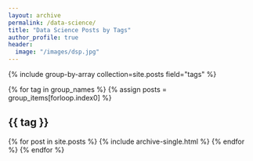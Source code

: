 ```yaml
---
layout: archive
permalink: /data-science/
title: "Data Science Posts by Tags"
author_profile: true
header:
  image: "/images/dsp.jpg"
---
```



{% include group-by-array collection=site.posts field="tags" %}

{% for tag in group_names %}
  {% assign posts = group_items[forloop.index0] %}
  <h2 id="{{ tag | slugify }}" class="archive__subtitle">{{ tag }}</h2>
  {% for post in site.posts %}
    {% include archive-single.html %}
  {% endfor %}
{% endfor %}

